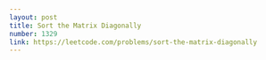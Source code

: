 ```yaml
---
layout: post
title: Sort the Matrix Diagonally
number: 1329
link: https://leetcode.com/problems/sort-the-matrix-diagonally
---
```

